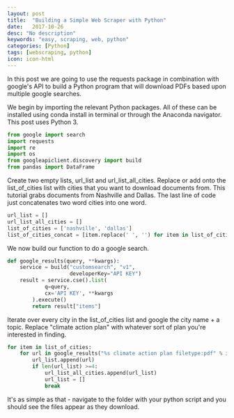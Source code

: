 ```yaml
---
layout: post
title:  "Building a Simple Web Scraper with Python"
date:   2017-10-26
desc: "No description"
keywords: "easy, scraping, web, python"
categories: [Python]
tags: [webscraping, python]
icon: icon-html
---
```


In this post we are going to use the requests package in combination with google's API to build a Python program that will download PDFs based upon multiple google searches.

We begin by importing the relevant Python packages. All of these can be installed using conda install in terminal or through the Anaconda navigator. This post uses Python 3.

``` python
from google import search
import requests
import re
import os
from googleapiclient.discovery import build
from pandas import DataFrame
```

Create two empty lists, url_list and url_list_all_cities.
Replace or add onto the list_of_cities list with cities that you want to download documents from.
This tutorial grabs documents from Nashville and Dallas.
The last line of code just concatenates two word cities into one word.

``` python
url_list = []
url_list_all_cities = []
list_of_cities = ['nashville', 'dallas']
list_of_cities_concat = [item.replace(' ', '') for item in list_of_cities]
```

We now build our function to do a google search.

``` python
def google_results(query, **kwargs):
    service = build("customsearch", "v1",
                    developerKey="API KEY")
    result = service.cse().list(
            q=query,
            cx='API KEY', **kwargs
        ).execute()
        return result["items"]
```

Iterate over every city in the list_of_cities list and google the city name + a topic.
Replace "climate action plan" with whatever sort of plan you're interested in finding.

``` python
for item in list_of_cities:
    for url in google_results("%s climate action plan filetype:pdf" % item):
        url_list.append(url)
        if len(url_list) >=4:
            url_list_all_cities.append(url_list)
            url_list = []
            break
```


It's as simple as that - navigate to the folder with your python script and you should see the files appear as they download.

